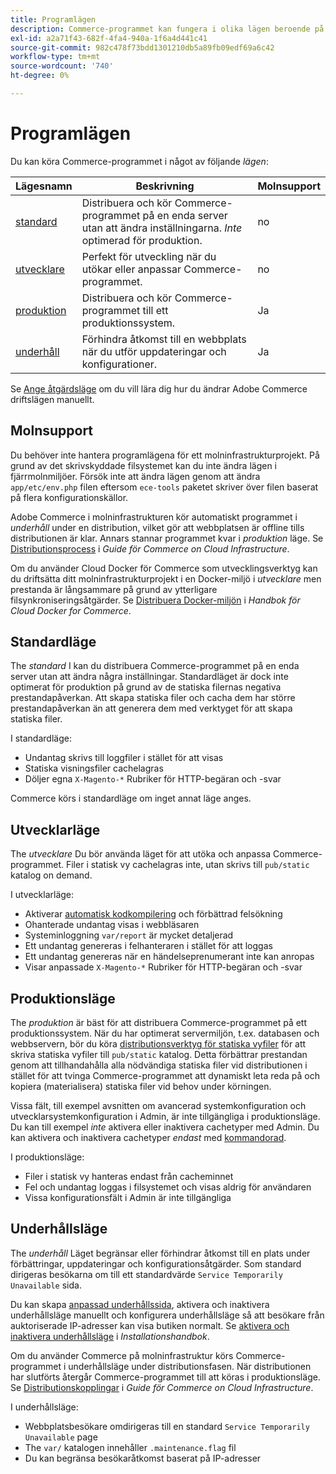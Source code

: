 ```yaml
---
title: Programlägen
description: Commerce-programmet kan fungera i olika lägen beroende på dina behov. Visa en detaljerad lista över tillgängliga programlägen.
exl-id: a2a71f43-682f-4fa4-940a-1f6a4d441c41
source-git-commit: 982c478f73bdd1301210db5a89fb09edf69a6c42
workflow-type: tm+mt
source-wordcount: '740'
ht-degree: 0%

---
```


# Programlägen

Du kan köra Commerce-programmet i något av följande _lägen_:

| Lägesnamn | Beskrivning | Molnsupport |
| ------------------------ | ------------------- | ------------- |
| [standard](#default-mode) | Distribuera och kör Commerce-programmet på en enda server utan att ändra inställningarna. _Inte_ optimerad för produktion. | no |
| [utvecklare](#developer-mode) | Perfekt för utveckling när du utökar eller anpassar Commerce-programmet. | no |
| [produktion](#production-mode) | Distribuera och kör Commerce-programmet till ett produktionssystem. | Ja |
| [underhåll](#maintenance-mode) | Förhindra åtkomst till en webbplats när du utför uppdateringar och konfigurationer. | Ja |

Se [Ange åtgärdsläge](../cli/set-mode.md) om du vill lära dig hur du ändrar Adobe Commerce driftslägen manuellt.

## Molnsupport

Du behöver inte hantera programlägena för ett molninfrastrukturprojekt. På grund av det skrivskyddade filsystemet kan du inte ändra lägen i fjärrmolnmiljöer. Försök inte att ändra lägen genom att ändra `app/etc/env.php` filen eftersom `ece-tools` paketet skriver över filen baserat på flera konfigurationskällor.

Adobe Commerce i molninfrastrukturen kör automatiskt programmet i _underhåll_ under en distribution, vilket gör att webbplatsen är offline tills distributionen är klar. Annars stannar programmet kvar i _produktion_ läge. Se [Distributionsprocess](https://experienceleague.adobe.com/docs/commerce-cloud-service/user-guide/develop/deploy/process.html#deploy-phase) i _Guide för Commerce on Cloud Infrastructure_.

Om du använder Cloud Docker för Commerce som utvecklingsverktyg kan du driftsätta ditt molninfrastrukturprojekt i en Docker-miljö i _utvecklare_ men prestanda är långsammare på grund av ytterligare filsynkroniseringsåtgärder. Se [Distribuera Docker-miljön](https://developer.adobe.com/commerce/cloud-tools/docker/deploy/#launch-mode) i _Handbok för Cloud Docker for Commerce_.

## Standardläge

The _standard_ I kan du distribuera Commerce-programmet på en enda server utan att ändra några inställningar. Standardläget är dock inte optimerat för produktion på grund av de statiska filernas negativa prestandapåverkan. Att skapa statiska filer och cacha dem har större prestandapåverkan än att generera dem med verktyget för att skapa statiska filer.

I standardläge:

- Undantag skrivs till loggfiler i stället för att visas
- Statiska visningsfiler cachelagras
- Döljer egna `X-Magento-*` Rubriker för HTTP-begäran och -svar

Commerce körs i standardläge om inget annat läge anges.

## Utvecklarläge

The _utvecklare_ Du bör använda läget för att utöka och anpassa Commerce-programmet. Filer i statisk vy cachelagras inte, utan skrivs till `pub/static` katalog on demand.

I utvecklarläge:

- Aktiverar [automatisk kodkompilering](../cli/code-compiler.md) och förbättrad felsökning
- Ohanterade undantag visas i webbläsaren
- Systeminloggning `var/report` är mycket detaljerad
- Ett undantag genereras i felhanteraren i stället för att loggas
- Ett undantag genereras när en händelseprenumerant inte kan anropas
- Visar anpassade `X-Magento-*` Rubriker för HTTP-begäran och -svar

## Produktionsläge

The _produktion_ är bäst för att distribuera Commerce-programmet på ett produktionssystem. När du har optimerat servermiljön, t.ex. databasen och webbservern, bör du köra [distributionsverktyg för statiska vyfiler](../cli/static-view-file-deployment.md) för att skriva statiska vyfiler till `pub/static` katalog. Detta förbättrar prestandan genom att tillhandahålla alla nödvändiga statiska filer vid distributionen i stället för att tvinga Commerce-programmet att dynamiskt leta reda på och kopiera (materialisera) statiska filer vid behov under körningen.

Vissa fält, till exempel avsnitten om avancerad systemkonfiguration och utvecklarsystemkonfiguration i Admin, är inte tillgängliga i produktionsläge. Du kan till exempel _inte_ aktivera eller inaktivera cachetyper med Admin. Du kan aktivera och inaktivera cachetyper _endast_ med [kommandorad](../cli/manage-cache.md#config-cli-subcommands-cache-en).

I produktionsläge:

- Filer i statisk vy hanteras endast från cacheminnet
- Fel och undantag loggas i filsystemet och visas aldrig för användaren
- Vissa konfigurationsfält i Admin är inte tillgängliga

## Underhållsläge

The _underhåll_ Läget begränsar eller förhindrar åtkomst till en plats under förbättringar, uppdateringar och konfigurationsåtgärder. Som standard dirigeras besökarna om till ett standardvärde `Service Temporarily Unavailable` sida.

Du kan skapa [anpassad underhållssida](../../upgrade/troubleshooting/maintenance-mode-options.md), aktivera och inaktivera underhållsläge manuellt och konfigurera underhållsläge så att besökare från auktoriserade IP-adresser kan visa butiken normalt. Se [aktivera och inaktivera underhållsläge](../../installation/tutorials/maintenance-mode.md) i _Installationshandbok_.

Om du använder Commerce på molninfrastruktur körs Commerce-programmet i underhållsläge under distributionsfasen. När distributionen har slutförts återgår Commerce-programmet till att köras i produktionsläge. Se [Distributionskopplingar](https://experienceleague.adobe.com/docs/commerce-cloud-service/user-guide/develop/deploy/best-practices.html#phase-5%3A-deployment-hooks) i _Guide för Commerce on Cloud Infrastructure_.

I underhållsläge:

- Webbplatsbesökare omdirigeras till en standard `Service Temporarily Unavailable` page
- The `var/` katalogen innehåller `.maintenance.flag` fil
- Du kan begränsa besökaråtkomst baserat på IP-adresser
